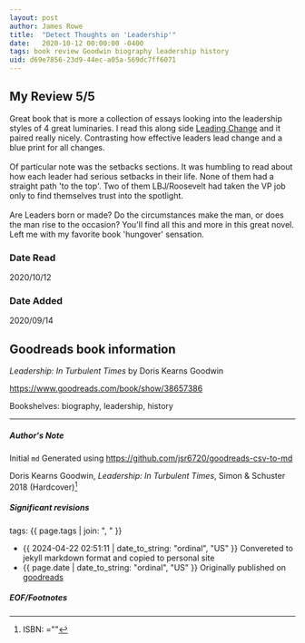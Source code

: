 ```yaml
---
layout: post
author: James Rowe
title:  "Detect Thoughts on 'Leadership'"
date:   2020-10-12 00:00:00 -0400
tags: book review Goodwin biography leadership history
uid: d69e7856-23d9-44ec-a05a-569dc7ff6071
---
```


<!-- highly dependent on how you personally use jekyll templates, and how you want this to show up -->
<!-- escape any jekyll keys with double brackets -->

## My Review 5/5

Great book that is more a collection of essays looking into the leadership styles of 4 great luminaries. I read this along side [Leading Change](https://www.goodreads.com/book/show/51370) and it paired really nicely. Contrasting how effective leaders lead change and a blue print for all changes.<br/><br/>Of particular note was the setbacks sections. It was humbling to read about how each leader had serious setbacks in their life. None of them had a straight path 'to the top'. Two of them LBJ/Roosevelt had taken the VP job only to find themselves trust into the spotlight.<br/><br/>Are Leaders born or made? Do the circumstances make the man, or does the man rise to the occasion? You'll find all this and more in this great novel. Left me with my favorite book 'hungover' sensation.

### Date Read
2020/10/12

### Date Added
2020/09/14

## Goodreads book information

*Leadership: In Turbulent Times* by Doris Kearns Goodwin

https://www.goodreads.com/book/show/38657386

Bookshelves: biography, leadership, history

---

##### Author's Note

Initial `md` Generated using https://github.com/jsr6720/goodreads-csv-to-md

Doris Kearns Goodwin, *Leadership: In Turbulent Times*,  Simon & Schuster 2018 (Hardcover)[^1]

##### Significant revisions

tags: {{ page.tags | join: ", " }} <!-- todo move this somewhere -->

- {{ 2024-04-22 02:51:11 | date_to_string: "ordinal", "US" }} Convereted to jekyll markdown format and copied to personal site
- {{ page.date | date_to_string: "ordinal", "US" }} Originally published on [goodreads](https://www.goodreads.com)

##### EOF/Footnotes

[^1]: ISBN: =""